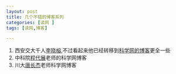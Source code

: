 ```yaml
---
layout: post
title: 几个不错的博客系列
categories: [读网 ]
tags: [读网,博客]

---
```





1. 西安交大千人[李晓榕](http://ciesr.xjtu.edu.cn/html_chs/publications_chs.html),不过看起来他已经转移到[科学网的博客](http://blog.sciencenet.cn/u/XLiblog)更全一些
2. 中科院[程代展](http://blog.sciencenet.cn/u/daizhancheng)老师的科学网博客
3. 川大[唐长杰](http://blog.sciencenet.cn/u/tangchangjie)老师科学网博客